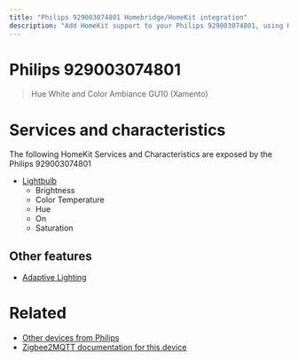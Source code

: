 ```yaml
---
title: "Philips 929003074801 Homebridge/HomeKit integration"
description: "Add HomeKit support to your Philips 929003074801, using Homebridge, Zigbee2MQTT and homebridge-z2m."
---
```

<!---
This file has been GENERATED using src/docgen/docgen.ts
DO NOT EDIT THIS FILE MANUALLY!
-->
# Philips 929003074801
> Hue White and Color Ambiance GU10 (Xamento)


# Services and characteristics
The following HomeKit Services and Characteristics are exposed by
the Philips 929003074801

* [Lightbulb](../../light.md)
  * Brightness
  * Color Temperature
  * Hue
  * On
  * Saturation

## Other features
* [Adaptive Lighting](../../light.md)

# Related
* [Other devices from Philips](../index.md#philips)
* [Zigbee2MQTT documentation for this device](https://www.zigbee2mqtt.io/devices/929003074801.html)